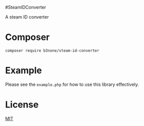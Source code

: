 #SteamIDConverter

A steam ID converter

# Composer
`composer require b3none/steam-id-converter`

# Example
Please see the `example.php` for how to use this library effectively.

# License
[MIT](https://github.com/b3none/SteamIDConverter/blob/master/LICENSE "MIT")